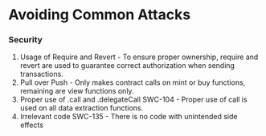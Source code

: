 # Avoiding Common Attacks

### Security
1. Usage of Require and Revert - To ensure proper ownership, require and revert are used to guarantee correct authorization when sending transactions.
2. Pull over Push - Only makes contract calls on mint or buy functions, remaining are view functions only.
3. Proper use of .call and .delegateCall SWC-104 - Proper use of call is used on all data extraction functions.
4. Irrelevant code SWC-135 - There is no code with unintended side effects